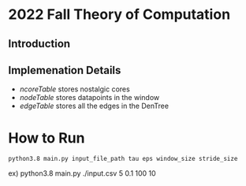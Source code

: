# 2022 Fall Theory of Computation

## Introduction

## Implemenation Details
- *ncoreTable* stores nostalgic cores
- *nodeTable* stores datapoints in the window
- *edgeTable* stores all the edges in the DenTree

# How to Run
```
python3.8 main.py input_file_path tau eps window_size stride_size
```
ex) python3.8 main.py ./input.csv 5 0.1 100 10